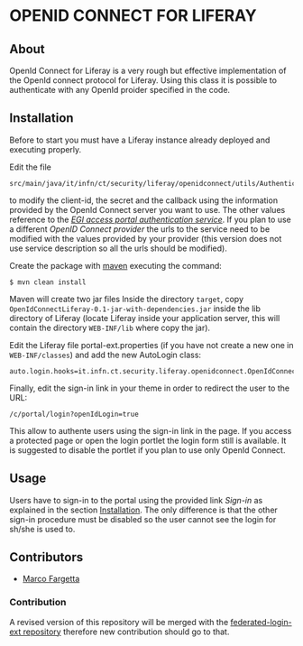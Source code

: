 # OPENID CONNECT FOR LIFERAY

## About

OpenId Connect for Liferay is a very rough but effective implementation of the
OpenId connect protocol for Liferay. Using this class it is possible to
authenticate with any OpenId proider specified in the code.

## Installation

Before to start you must have a Liferay instance already deployed and executing
properly.

Edit the file

    src/main/java/it/infn/ct/security/liferay/openidconnect/utils/Authenticator.java

to modify the client-id, the secret and the callback using the information
provided by the OpenId Connect server you want to use. The other values
reference to the *[EGI access portal authentication
service](https://access.egi.eu)*. If you plan to use a different *OpenID Connect
provider* the urls to the service need to be modified with the values provided
by your provider (this version does not use service description so all the urls
should be modified).

Create the package with [maven](https://maven.apache.org) executing the command:

    $ mvn clean install

Maven will create two jar files Inside the directory `target`, copy
`OpenIdConnectLiferay-0.1-jar-with-dependencies.jar` inside the lib directory of
Liferay (locate Liferay inside your application server, this will contain the
directory `WEB-INF/lib` where copy the jar).

Edit the Liferay file portal-ext.properties (if you have not create a new one in
`WEB-INF/classes`) and add the new AutoLogin class:

    auto.login.hooks=it.infn.ct.security.liferay.openidconnect.OpenIdConnectAutoLogin,com.liferay.portal.security.auth.CASAutoLogin,com.liferay.portal.security.auth.FacebookAutoLogin,com.liferay.portal.security.auth.NtlmAutoLogin,com.liferay.portal.security.auth.OpenIdAutoLogin,com.liferay.portal.security.auth.OpenSSOAutoLogin,com.liferay.portal.security.auth.RememberMeAutoLogin,com.liferay.portal.security.auth.SiteMinderAutoLogin

Finally, edit the sign-in link in your theme in order to redirect the user to
the URL:

    /c/portal/login?openIdLogin=true

This allow to authente users using the sign-in link in the page. If you access a
protected page or open the login portlet the login form still is available. It
is suggested to disable the portlet if you plan to use only OpenId Connect.


## Usage

Users have to sign-in to the portal using the provided link *Sign-in* as
explained in the section [Installation](#installation). The only difference is
that the other sign-in procedure must be disabled so the user cannot see the
login for sh/she is used to.

## Contributors

* [Marco Fargetta](https://github.com/fmarco76/)

### Contribution

A revised version of this repository will be merged with the
[federated-login-ext repository](https://github.com/csgf/federated-login-ext)
therefore new contribution should go to that.
